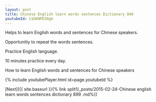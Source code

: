 ```yaml
---
layout: post
title: Chinese English learn words sentences Dictionary 840 
youtubeId: LSGKNPD39gU
---
```

 
 
Helps to learn English words and sentences for Chinese speakers.

Opportunitiy to repeat the words sentences. 

Practice English language. 
 
10 minutes practice every day. 
 
How to learn English words and sentences for Chinese speakers 
 
{% include youtubePlayer.html id=page.youtubeId %}
 
 
[Next]({{ site.baseurl }}{% link  split1/_posts/2015-02-24-Chinese english learn words sentences dictionary 899 .md%})
 
